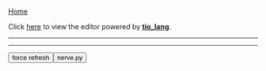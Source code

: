 [Home](https://tkellehe.github.io/nerve/)

Click [here](https://tkellehe.github.io/nerve/nerve.html) to view the editor powered by [__tio_lang__](https://tkellehe.github.io/tio-lang/).

---

<div id='editor'></div>

---

<div>
    <button onclick="reload()">force refresh</button><button onclick="fetch_nerve_py()">nerve.py</button>
</div>

<script type="text/javascript" src="https://tkellehe.github.io/tio-lang/release/tio_lang-1.0.js"></script>

<script>
    var nerve_py = "";
    var nerve_py_path = "https://tkellehe.github.io/nerve/src/python/nerve.py";
    var editor = document.getElementById("editor");

    function fetch_nerve_py(){
        var client = new XMLHttpRequest();
        client.open('GET', nerve_py_path);
        client.onreadystatechange = function() {
            if(client.readyState != XMLHttpRequest.DONE) return;
            nerve_py = client.responseText.replace(/\\/g, "\\\\");

            editor.setAttribute('tio-header', nerve_py + '\n\ncode="""');
            editor.setAttribute('tio-code', '');
            editor.setAttribute('tio-footer', '"""\ncode=code[1:-2]\nimport sys\nparse_argv(sys.argv)\nmain(code)');
            editor.setAttribute('tio-runable', '');
            editor.setAttribute('tio-js', '');
            editor.setAttribute('tio-editable', '');
            editor.setAttribute('tio-input', '');
            editor.setAttribute('tio-debug', '');
            editor.setAttribute('tio-args', '');
            editor.setAttribute('tio-animate-button', '');

            editor.setAttribute('tio-hide-header', '');
            editor.setAttribute('tio-hide-footer', '');
            editor.setAttribute('tio-hide-bytes', '');
            editor.setAttribute('tio-hide-language', '');

            tio_apply_editor(editor)
        }
        client.send();
    }
    function reload() { window.location.reload(true) }

    fetch_nerve_py();
</script>
